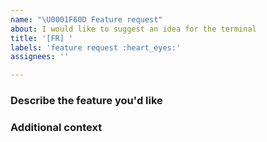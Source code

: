 ```yaml
---
name: "\U0001F60D Feature request"
about: I would like to suggest an idea for the terminal
title: '[FR] '
labels: 'feature request :heart_eyes:'
assignees: ''

---
```

<!-- Please fill all fields of this template it will helps us help you better.
     DO NOT REMOVE THE TITLE PREFIX -->
### Describe the feature you'd like
<!-- Add a description of the feature you have in mind. -->


### Additional context
<!--
Please add any notes in a single line that explains this further information in
terms that a user can understand.
-->
